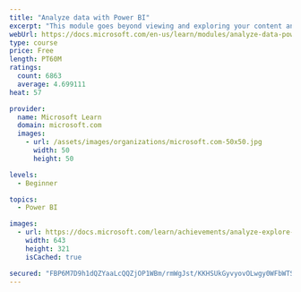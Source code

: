 ```yaml
---
title: "Analyze data with Power BI"
excerpt: "This module goes beyond viewing and exploring your content and explains how to interact with it by working with reports and dashboards to uncover and share new business insights."
webUrl: https://docs.microsoft.com/en-us/learn/modules/analyze-data-power-bi/
type: course
price: Free
length: PT60M
ratings:
  count: 6863
  average: 4.699111
heat: 57

provider:
  name: Microsoft Learn
  domain: microsoft.com
  images:
    - url: /assets/images/organizations/microsoft.com-50x50.jpg
      width: 50
      height: 50

levels:
  - Beginner

topics:
  - Power BI

images:
  - url: https://docs.microsoft.com/learn/achievements/analyze-explore-data-power-bi-social.png
    width: 643
    height: 321
    isCached: true

secured: "FBP6M7D9h1dQZYaaLcQQZjOP1WBm/rmWgJst/KKHSUkGyvyovOLwgy0WFbWTSJ8GpCssvEF+2RbClqeykSBk02fC07M8Ldtxs1t8dR/7KGpwGsVNlMvuP+ymn0Falxr5VfITACyWFI8Prx1zmJqHCpxFfmFOdDkQmd/HSuzgidmXsCvzKnuSNddPdjWqBLaVPofQC1ApJ/ux8sQrVoCE1hOdKLp4owIaM7D69G+5Uw0OcMctnn357anr1N0ZLRDmLCuBm+czeM3cgvN5nozyU2wdAYtlKVYMAFbGYD55cmmQm5/zooWiyvcf+94gNghEmdn7EZaySYqekGvq0nIO4stAb4TgbuP6KeUuTAtAkpDZnIb90Bjy2EJRgZdB4KRi05nESNQ6nGJkFROfaTwaFUxfwnpZJsLeSLbl42nZaNQ=;vlLI6IQC5KULu1OpuW5cbA=="
---
```


